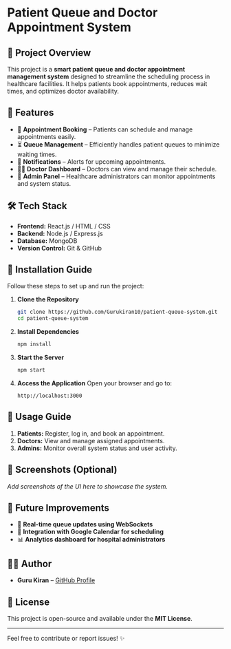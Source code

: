 # Patient Queue and Doctor Appointment System 

## 🚀 Project Overview
This project is a **smart patient queue and doctor appointment management system** designed to streamline the scheduling process in healthcare facilities. It helps patients book appointments, reduces wait times, and optimizes doctor availability.

## 🌟 Features
- 📅 **Appointment Booking** – Patients can schedule and manage appointments easily.
- ⏳ **Queue Management** – Efficiently handles patient queues to minimize waiting times.
- 🔔 **Notifications** – Alerts for upcoming appointments.
- 👨‍⚕️ **Doctor Dashboard** – Doctors can view and manage their schedule.
- 🏥 **Admin Panel** – Healthcare administrators can monitor appointments and system status.

## 🛠 Tech Stack
- **Frontend:** React.js / HTML / CSS
- **Backend:** Node.js / Express.js
- **Database:** MongoDB
- **Version Control:** Git & GitHub

## 🔧 Installation Guide
Follow these steps to set up and run the project:

1. **Clone the Repository**
   ```bash
   git clone https://github.com/Gurukiran10/patient-queue-system.git
   cd patient-queue-system
   ```
2. **Install Dependencies**
   ```bash
   npm install
   ```
3. **Start the Server**
   ```bash
   npm start
   ```
4. **Access the Application**
   Open your browser and go to:
   ```
   http://localhost:3000
   ```

## 📌 Usage Guide
1. **Patients:** Register, log in, and book an appointment.
2. **Doctors:** View and manage assigned appointments.
3. **Admins:** Monitor overall system status and user activity.

## 📸 Screenshots (Optional)
_Add screenshots of the UI here to showcase the system._

## 🚀 Future Improvements
- 📍 **Real-time queue updates using WebSockets**
- 📅 **Integration with Google Calendar for scheduling**
- 📊 **Analytics dashboard for hospital administrators**

## 👨‍💻 Author
- **Guru Kiran** – [GitHub Profile](https://github.com/Gurukiran10)

## 📜 License
This project is open-source and available under the **MIT License**.

---
Feel free to contribute or report issues! ✨


